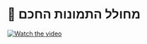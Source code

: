 # 🎨 מחולל התמונות החכם 

[![Watch the video](https://i.imgur.com/Ig5UeJv.jpeg "המרת תמונות לקובץ PDF")](https://youtu.be/xj8COkST--8)
